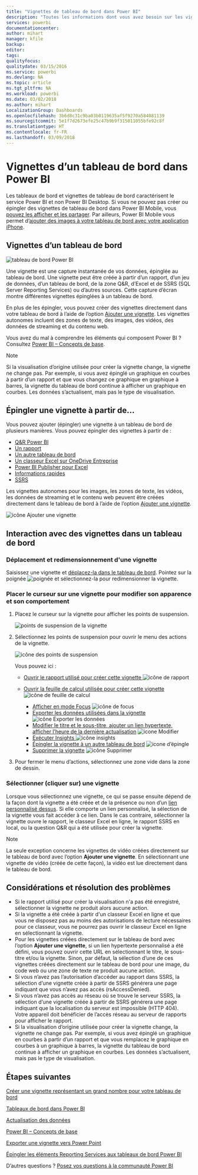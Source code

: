 ```yaml
---
title: "Vignettes de tableau de bord dans Power BI"
description: "Toutes les informations dont vous avez besoin sur les vignettes de tableau de bord dans Power BI. Cela inclut les vignettes créées à partir de SQL Server Reporting Services (SSRS)."
services: powerbi
documentationcenter: 
author: mihart
manager: kfile
backup: 
editor: 
tags: 
qualityfocus: 
qualitydate: 03/15/2016
ms.service: powerbi
ms.devlang: NA
ms.topic: article
ms.tgt_pltfrm: NA
ms.workload: powerbi
ms.date: 03/02/2018
ms.author: mihart
LocalizationGroup: Dashboards
ms.openlocfilehash: 3b6d8c31c9ba03b0119635af5f9270a584081139
ms.sourcegitcommit: 5e1f7d2673efe25c47b9b9f315011055bfe92c8f
ms.translationtype: HT
ms.contentlocale: fr-FR
ms.lasthandoff: 03/09/2018
---
```

# <a name="dashboard-tiles-in-power-bi"></a>Vignettes d’un tableau de bord dans Power BI
Les tableaux de bord et vignettes de tableau de bord caractérisent le service Power BI et non Power BI Desktop. Si vous ne pouvez pas créer ou épingler des vignettes de tableau de bord dans Power BI Mobile, vous [pouvez les afficher et les partager](mobile-tiles-in-the-mobile-apps.md). Par ailleurs, Power BI Mobile vous permet d’[ajouter des images à votre tableau de bord avec votre application iPhone](mobile-iphone-app-get-started.md).

## <a name="dashboard-tiles"></a>Vignettes d’un tableau de bord
![tableau de bord Power BI](media/service-dashboard-tiles/power-bi-dashboard.png)

Une vignette est une capture instantanée de vos données, épinglée au tableau de bord. Une vignette peut être créée à partir d’un rapport, d’un jeu de données, d’un tableau de bord, de la zone Q&R, d’Excel et de SSRS (SQL Server Reporting Services) ou d’autres sources.  Cette capture d’écran montre différentes vignettes épinglées à un tableau de bord.

En plus de les épingler, vous pouvez créer des vignettes directement dans votre tableau de bord à l’aide de l’option [Ajouter une vignette](service-dashboard-add-widget.md). Les vignettes autonomes incluent des zones de texte, des images, des vidéos, des données de streaming et du contenu web.

Vous avez du mal à comprendre les éléments qui composent Power BI ?  Consultez [Power BI – Concepts de base](service-basic-concepts.md).

> [!NOTE]
> Si la visualisation d’origine utilisée pour créer la vignette change, la vignette ne change pas.  Par exemple, si vous avez épinglé un graphique en courbes à partir d’un rapport et que vous changez ce graphique en graphique à barres, la vignette du tableau de bord continue à afficher un graphique en courbes. Les données s’actualisent, mais pas le type de visualisation.
> 
> 

## <a name="pin-a-tile-from"></a>Épingler une vignette à partir de...
Vous pouvez ajouter (épingler) une vignette à un tableau de bord de plusieurs manières. Vous pouvez épingler des vignettes à partir de :

* [Q&R Power BI](service-dashboard-pin-tile-from-q-and-a.md)
* [Un rapport](service-dashboard-pin-tile-from-report.md)
* [Un autre tableau de bord](service-pin-tile-to-another-dashboard.md)
* [Un classeur Excel sur OneDrive Entreprise](service-dashboard-pin-tile-from-excel.md)
* [Power BI Publisher pour Excel](publisher-for-excel.md)
* [Informations rapides](service-insights.md)
* [SSRS](https://msdn.microsoft.com/library/mt604784.aspx)

Les vignettes autonomes pour les images, les zones de texte, les vidéos, les données de streaming et le contenu web peuvent être créées directement dans le tableau de bord à l’aide de l’option [Ajouter une vignette](service-dashboard-add-widget.md).

  ![icône Ajouter une vignette](media/service-dashboard-tiles/add_widgetnew.png)

## <a name="interacting-with-tiles-on-a-dashboard"></a>Interaction avec des vignettes dans un tableau de bord
### <a name="move-and-resize-a-tile"></a>Déplacement et redimensionnement d'une vignette
Saisissez une vignette et [déplacez-la dans le tableau de bord](service-dashboard-edit-tile.md). Pointez sur la poignée ![poignée](media/service-dashboard-tiles/resize-handle.jpg) et sélectionnez-la pour redimensionner la vignette.

### <a name="hover-over-a-tile-to-change-the-appearance-and-behavior"></a>Placer le curseur sur une vignette pour modifier son apparence et son comportement
1. Placez le curseur sur la vignette pour afficher les points de suspension.
   
    ![points de suspension de la vignette](media/service-dashboard-tiles/ellipses_new.png)
2. Sélectionnez les points de suspension pour ouvrir le menu des actions de la vignette.
   
    ![icône des points de suspension](media/service-dashboard-tiles/power-bi-tile-menu.png)
   
    Vous pouvez ici :
   
   * [Ouvrir le rapport utilisé pour créer cette vignette ](service-reports.md) ![icône de rapport](media/service-dashboard-tiles/chart-icon.jpg)  
   
   * [Ouvrir la feuille de calcul utilisée pour créer cette vignette ](service-reports.md) ![icône de feuille de calcul](media/service-dashboard-tiles/power-bi-open-worksheet.png)  
     
     * [Afficher en mode Focus](service-focus-mode.md) ![icône de focus](media/service-dashboard-tiles/fullscreen-icon.jpg)  
     * [Exporter les données utilisées dans la vignette](power-bi-visualization-export-data.md) ![icône Exporter les données](media/service-dashboard-tiles/export-icon.png)
     * [Modifier le titre et le sous-titre, ajouter un lien hypertexte, afficher l’heure de la dernière actualisation](service-dashboard-edit-tile.md) ![icone Modifier](media/service-dashboard-tiles/pencil-icon.jpg)
     * [Exécuter Insights ](service-insights.md) ![icône insights](media/service-dashboard-tiles/power-bi-insights.png)
     * [Épingler la vignette à un autre tableau de bord](service-pin-tile-to-another-dashboard.md)
       ![icone d’épingle](media/service-dashboard-tiles/pin-icon.jpg)
     * [Supprimer la vignette](service-dashboard-edit-tile.md)
     ![icône Supprimer](media/service-dashboard-tiles/trash-icon.png)
3. Pour fermer le menu d’actions, sélectionnez une zone vide dans la zone de dessin.

### <a name="select-click-a-tile"></a>Sélectionner (cliquer sur) une vignette
Lorsque vous sélectionnez une vignette, ce qui se passe ensuite dépend de la façon dont la vignette a été créée et de la présence ou non d’un [lien personnalisé dessus](service-dashboard-edit-tile.md). Si elle comporte un lien personnalisé, la sélection de la vignette vous fait accéder à ce lien. Dans le cas contraire, sélectionner la vignette ouvre le rapport, le classeur Excel en ligne, le rapport SSRS en local, ou la question Q&R qui a été utilisée pour créer la vignette.

> [!NOTE]
> La seule exception concerne les vignettes de vidéo créées directement sur le tableau de bord avec l’option **Ajouter une vignette**. En sélectionnant une vignette de vidéo (créée de cette façon), la vidéo est lue directement dans le tableau de bord.   
> 
> 

## <a name="considerations-and-troubleshooting"></a>Considérations et résolution des problèmes
* Si le rapport utilisé pour créer la visualisation n'a pas été enregistré, sélectionner la vignette ne produit alors aucune action.
* Si la vignette a été créée à partir d'un classeur Excel en ligne et que vous ne disposez pas au moins des autorisations de lecture nécessaires pour ce classeur, vous ne pourrez pas ouvrir le classeur Excel en ligne en sélectionnant la vignette.
* Pour les vignettes créées directement sur le tableau de bord avec l’option **Ajouter une vignette**, si un lien hypertexte personnalisé a été défini, vous pouvez ouvrir cette URL en sélectionnant le titre, le sous-titre et/ou la vignette.  Sinon, par défaut, la sélection d’une de ces vignettes créées directement sur le tableau de bord pour une image, du code web ou une zone de texte ne produit aucune action.
* Si vous n’avez pas l’autorisation d’accéder au rapport dans SSRS, la sélection d’une vignette créée à partir de SSRS générera une page indiquant que vous n’avez pas accès (rsAccessDenied).
* Si vous n’avez pas accès au réseau où se trouve le serveur SSRS, la sélection d’une vignette créée à partir de SSRS générera une page indiquant que la localisation du serveur est impossible (HTTP 404). Votre appareil doit bénéficier de l’accès réseau au serveur de rapports pour afficher le rapport.
* Si la visualisation d’origine utilisée pour créer la vignette change, la vignette ne change pas.  Par exemple, si vous avez épinglé un graphique en courbes à partir d’un rapport et que vous remplacez le graphique en courbes à un graphique à barres, la vignette du tableau de bord continue à afficher un graphique en courbes. Les données s’actualisent, mais pas le type de visualisation.

## <a name="next-steps"></a>Étapes suivantes
[Créer une vignette représentant un grand nombre pour votre tableau de bord](power-bi-visualization-card.md)

[Tableaux de bord dans Power BI](service-dashboards.md)  

[Actualisation des données](refresh-data.md)

[Power BI – Concepts de base](service-basic-concepts.md)

[Exporter une vignette vers Power Point](http://blogs.msdn.com/b/powerbidev/archive/2015/09/28/integrating-power-bi-tiles-into-office-documents.aspx)

[Épingler les éléments Reporting Services aux tableaux de bord Power BI](https://msdn.microsoft.com/library/mt604784.aspx)

D’autres questions ? [Posez vos questions à la communauté Power BI](http://community.powerbi.com/)

